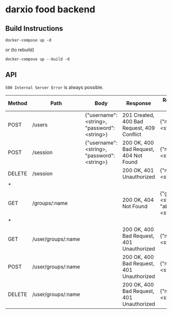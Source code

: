 # darxio food backend

## Build Instructions

```
docker-compose up -d
```

or (to rebuild)

```
docker-compose up --build -d
```

## API
`500 Internal Server Error` is always possible.

Method   | Path     | Body                                          | Response                               | Response Body | Requires Auth |
-------- | -------- | --------------------------------------------- | -------------------------------------- | ----- | --- |
POST | /users | {"username":\<string\>, "password":\<string\>} | 201 Created, 400 Bad Request, 409 Conflict | {"message":\<string\>} | - |
POST | /session | {"username":\<string\>, "password":\<string\>} | 200 OK, 400 Bad Request, 404 Not Found | {"message":\<string\>} | - |
DELETE | /session | | 200 OK, 401 Unauthorized | {"message":\<string\>} | + |
* | | | | | |
GET | /groups/:name | | 200 OK, 404 Not Found | {"group":\<string\>, "about": \<string\>}| - |
* | | | | | |
GET | /user/groups/:name | | 200 OK, 400 Bad Request, 401 Unauthorized | {"message":\<string\>} | + |
POST | /user/groups/:name | | 200 OK, 400 Bad Request, 401 Unauthorized | {"message":\<string\>} | + |
DELETE | /user/groups/:name | | 200 OK, 400 Bad Request, 401 Unauthorized | {"message":\<string\>} | + |
